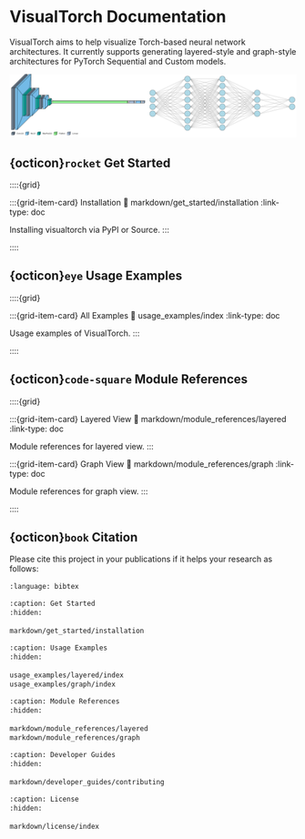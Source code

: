 # VisualTorch Documentation

VisualTorch aims to help visualize Torch-based neural network architectures. It currently supports generating layered-style and graph-style architectures for PyTorch Sequential and Custom models.

![VisualTorch](_static/images/banners/visualizations-preview.png)

## {octicon}`rocket` Get Started

::::{grid}

:::{grid-item-card} Installation
:link: markdown/get_started/installation
:link-type: doc

Installing visualtorch via PyPI or Source.
:::

::::

## {octicon}`eye` Usage Examples

::::{grid}

:::{grid-item-card} All Examples
:link: usage_examples/index
:link-type: doc

Usage examples of VisualTorch.
:::

::::

## {octicon}`code-square` Module References

::::{grid}

:::{grid-item-card} Layered View
:link: markdown/module_references/layered
:link-type: doc

Module references for layered view.
:::

:::{grid-item-card} Graph View
:link: markdown/module_references/graph
:link-type: doc

Module references for graph view.
:::

::::

## {octicon}`book` Citation

Please cite this project in your publications if it helps your research as follows:

```{literalinclude} snippets/citation/bib.txt
:language: bibtex
```

```{toctree}
:caption: Get Started
:hidden:

markdown/get_started/installation
```

```{toctree}
:caption: Usage Examples
:hidden:

usage_examples/layered/index
usage_examples/graph/index
```

```{toctree}
:caption: Module References
:hidden:

markdown/module_references/layered
markdown/module_references/graph
```

```{toctree}
:caption: Developer Guides
:hidden:

markdown/developer_guides/contributing
```

```{toctree}
:caption: License
:hidden:

markdown/license/index
```
